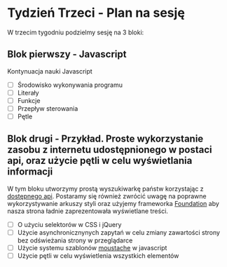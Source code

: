 # Tydzień Trzeci - Plan na sesję

W trzecim tygodniu podzielmy sesję na 3 bloki:

## Blok pierwszy - Javascript
Kontynuacja nauki Javascript

* [ ] Środowisko wykonywania programu
* [ ] Literały
* [ ] Funkcje
* [ ] Przepływ sterowania
* [ ] Pętle

## Blok drugi - Przykład. Proste wykorzystanie zasobu z internetu udostępnionego w postaci api, oraz użycie pętli w celu wyświetlania informacji
W tym bloku utworzymy prostą wyszukiwarkę państw korzystając z [dostępnego api](https://restcountries.eu/#rest-countries). Postaramy się również zwrócić uwagę na poprawne wykorzystywanie arkuszy styli oraz użyjemy frameworka [Foundation](http://foundation.zurb.com/) aby nasza strona ładnie zaprezentowała wyświetlane treści.

* [ ] O użyciu selektorów w CSS i jQuery
* [ ] Użycie asynchronicznynych zapytań w celu zmiany zawartości strony bez odświeżania strony w przeglądarce
* [ ] Użycie systemu szablonów [moustache](http://mustache.github.com/) w javascript
* [ ] Użycie pętli w celu wyświetlenia wszystkich elementów
